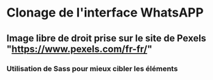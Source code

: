 # Clonage  de l'interface WhatsAPP

## Image libre de droit prise sur le site de Pexels "https://www.pexels.com/fr-fr/"

### Utilisation de Sass pour mieux cibler les éléments
